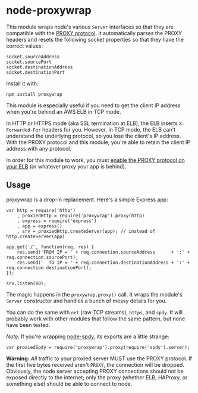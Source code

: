 node-proxywrap
==============

This module wraps node's various `Server` interfaces so that they are compatible with the [PROXY protocol](http://haproxy.1wt.eu/download/1.5/doc/proxy-protocol.txt). It automatically parses the PROXY headers and resets the following socket properties so that they have the correct values:

    socket.sourceAddress
    socket.sourcePort
    socket.destinationAddress
    socket.destinationPort

Install it with:

    npm install proxywrap

This module is especially useful if you need to get the client IP address when you're behind an AWS ELB in TCP mode.

In HTTP or HTTPS mode (aka SSL termination at ELB), the ELB inserts `X-Forwarded-For` headers for you.  However, in TCP mode, the ELB can't understand the underlying protocol, so you lose the client's IP address.  With the PROXY protocol and this module, you're able to retain the client IP address with any protocol.

In order for this module to work, you must [enable the PROXY protocol on your ELB](http://docs.aws.amazon.com/ElasticLoadBalancing/latest/DeveloperGuide/enable-proxy-protocol.html) (or whatever proxy your app is behind).

Usage
-----

proxywrap is a drop-in replacement.  Here's a simple Express app:

    var http = require('http')
        , proxiedHttp = require('proxywrap').proxy(http)
        , express = require('express')
        , app = express()
        , srv = proxiedHttp.createServer(app); // instead of http.createServer(app)

    app.get('/', function(req, res) {
        res.send('FROM IP = ' + req.connection.sourceAddress      + ':' + req.connection.sourcePort);
        res.send('  TO IP = ' + req.connection.destinationAddress + ':' + req.connection.destinationPort);
    });

    srv.listen(80);

The magic happens in the `proxywrap.proxy()` call.  It wraps the module's `Server` constructor and handles a bunch of messy details for you.

You can do the same with `net` (raw TCP streams), `https`, and `spdy`.  It will probably work with other modules that follow the same pattern, but none have been tested.

*Note*: If you're wrapping [node-spdy](https://github.com/indutny/node-spdy), its exports are a little strange:

    var proxiedSpdy = require('proxywrap').proxy(require('spdy').server);

**Warning:** *All* traffic to your proxied server MUST use the PROXY protocol.  If the first five bytes received aren't `PROXY`, the connection will be dropped.  Obviously, the node server accepting PROXY connections should not be exposed directly to the internet; only the proxy (whether ELB, HAProxy, or something else) should be able to connect to node.
